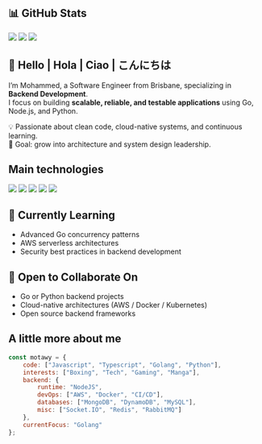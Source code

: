 ## 📊 GitHub Stats
![](https://github-readme-stats.vercel.app/api?username=motawy&show_icons=true&theme=radical)
![](https://github-readme-stats.vercel.app/api/top-langs/?username=motawy&layout=compact&theme=radical)
![](https://streak-stats.demolab.com?user=motawy&theme=radical&hide_border=true)

## 👋 Hello | Hola | Ciao | こんにちは

I’m Mohammed, a Software Engineer from Brisbane, specializing in **Backend Development**.  
I focus on building **scalable, reliable, and testable applications** using Go, Node.js, and Python.  

💡 Passionate about clean code, cloud-native systems, and continuous learning.  
🎯 Goal: grow into architecture and system design leadership.  

## Main technologies

![](https://img.shields.io/badge/JavaScript-F7DF1E?style=for-the-badge&logo=javascript&logoColor=black)
![](https://img.shields.io/badge/TypeScript-007ACC?style=for-the-badge&logo=typescript&logoColor=white)
![](https://img.shields.io/badge/Node.js-43853D?style=for-the-badge&logo=node.js&logoColor=white)
![](https://img.shields.io/badge/Go-00ADD8?style=for-the-badge&logo=go&logoColor=white)
![](https://img.shields.io/badge/Python-green?style=for-the-badge&logo=python&logoColor=white)

## 🌱 Currently Learning
- Advanced Go concurrency patterns
- AWS serverless architectures
- Security best practices in backend development

## 🤝 Open to Collaborate On
- Go or Python backend projects
- Cloud-native architectures (AWS / Docker / Kubernetes)
- Open source backend frameworks

## A little more about me

```javascript
const motawy = {
    code: ["Javascript", "Typescript", "Golang", "Python"],
    interests: ["Boxing", "Tech", "Gaming", "Manga"],
    backend: {
        runtime: "NodeJS",
        devOps: ["AWS", "Docker", "CI/CD"],
        databases: ["MongoDB", "DynamoDB", "MySQL"],
        misc: ["Socket.IO", "Redis", "RabbitMQ"]
    },
    currentFocus: "Golang"
};
```
<br>
